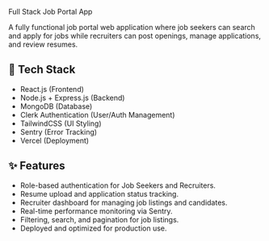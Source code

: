 Full Stack Job Portal App

A fully functional job portal web application where job seekers can search and apply for jobs while recruiters can post openings, manage applications, and review resumes.

## 🚀 Tech Stack
- React.js (Frontend)
- Node.js + Express.js (Backend)
- MongoDB (Database)
- Clerk Authentication (User/Auth Management)
- TailwindCSS (UI Styling)
- Sentry (Error Tracking)
- Vercel (Deployment)

## ✨ Features
- Role-based authentication for Job Seekers and Recruiters.
- Resume upload and application status tracking.
- Recruiter dashboard for managing job listings and candidates.
- Real-time performance monitoring via Sentry.
- Filtering, search, and pagination for job listings.
- Deployed and optimized for production use.
